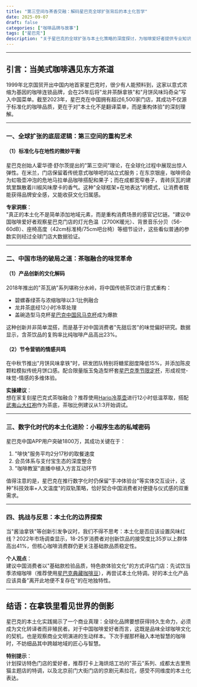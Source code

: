 ```yaml
---
title: "第三空间与茶香交融：解码星巴克全球扩张背后的本土化哲学"
date: 2025-09-07
draft: false
categories: ["咖啡品牌与故事"]
tags: ["星巴克"]
description: "关于星巴克的全球扩张与本土化策略的深度探讨，为咖啡爱好者提供专业知识和实用指南。"
---
```


---

## 引言：当美式咖啡遇见东方茶道  
1999年北京国贸开出中国内地首家星巴克时，很少有人能预料到，这家以意式浓缩为基因的咖啡连锁品牌，会在25年后将"龙井茶酥拿铁"和"月饼风味玛奇朵"写入中国菜单。截至2023年，星巴克在中国拥有超过6,500家门店，其成功不仅源于标准化的咖啡品质，更在于对"本土化不是翻译菜单，而是重构体验"的深刻理解。

---

### 一、全球扩张的底层逻辑：第三空间的重构艺术  
#### （1）标准化与在地性的微妙平衡  
星巴克创始人霍华德·舒尔茨提出的"第三空间"理论，在全球化过程中展现出惊人弹性。在米兰，门店保留着传统意式咖啡吧的站立式服务；在东京银座，咖啡师会为虹吸壶冲泡的危地马拉单品咖啡搭配和果子；而在成都宽窄巷子，青砖灰瓦的建筑里飘散着川椒风味摩卡的香气。这种"全球框架+在地表达"的模式，让消费者既能获得品牌安全感，又能收获文化归属感。

**专家洞察**：  
"真正的本土化不是简单添加地域元素，而是重构消费场景的感官记忆链。"建议中国咖啡爱好者观察星巴克门店的灯光色温（2700K暖光）、背景音乐分贝（56-60dB）、座椅高度（42cm标准椅/75cm吧台椅）等细节设计，这些看似普通的参数实则经过全球门店大数据验证。

---

### 二、中国市场的破局之道：茶咖融合的味觉革命  
#### （1）产品创新的文化解码  
2018年推出的"茶瓦纳"系列堪称分水岭，将中国传统茶饮进行意式重构：  
- 碧螺春绿茶与浓缩咖啡以3:1比例融合  
- 龙井茶底经12小时冷萃处理  
- 盖碗造型马克杯[星巴克中国风马克杯](https://www.amazon.com/s?k=%E6%98%9F%E5%B7%B4%E5%85%8B%E4%B8%AD%E5%9B%BD%E9%A3%8E%E9%A9%AC%E5%85%8B%E6%9D%AF&tag=coffeeprism-20)成为爆款  

这种创新并非简单混搭，而是基于对中国消费者"先甜后苦"的味觉偏好研究。数据显示，含茶饮品的复购率比纯咖啡产品高出23%。

#### （2）节令营销的情感共鸣  
在中秋节推出"月饼风味拿铁"时，研发团队特别将糖浆甜度降低15%，并添加陈皮颗粒模拟传统月饼口感。配合限量版玉兔造型杯套[星巴克季节限定杯](https://www.amazon.com/s?k=%E6%98%9F%E5%B7%B4%E5%85%8B%E5%AD%A3%E8%8A%82%E9%99%90%E5%AE%9A%E6%9D%AF&tag=coffeeprism-20)，形成视觉-味觉-情感的多维体验。

**实操建议**：  
想在家复刻星巴克式茶咖融合？推荐使用[Hario冷萃壶](https://www.amazon.com/s?k=Hario%E5%86%B7%E8%90%83%E5%A3%B6&tag=coffeeprism-20)进行12小时低温萃取，搭配[武夷山大红袍](https://www.amazon.com/s?k=%E6%AD%A6%E5%A4%B7%E5%B1%B1%E5%A4%A7%E7%BA%A2%E8%A2%8D&tag=coffeeprism-20)作为茶底，茶咖比例建议从1:3开始调试。

---

### 三、数字化时代的本土化进阶：小程序生态的私域密码  
星巴克中国APP用户突破1800万，其成功关键在于：  
1. "啡快"服务平均2分17秒的取餐速度  
2. 会员体系与支付宝生态的深度整合  
3. "咖啡教室"直播中植入方言互动环节  

值得注意的是，星巴克在推行数字化时仍保留"手冲体验台"等实体交互设计，这种"科技效率+人文温度"的双轨策略，恰好契合中国消费者对便捷与仪式感的双重需求。

---

### 四、挑战与反思：本土化的边界探索  
当"酱油拿铁"等创新引发争议时，我们不得不思考：本土化是否应该设置风味红线？2022年市场调查显示，18-25岁消费者对创新饮品的接受度比35岁以上群体高出41%，但核心咖啡消费群仍更关注基础款品质稳定性。

**个人观点**：  
建议中国消费者以"基础款检验品质，特色款体验文化"的方式评估门店：先试饮当季浓缩咖啡（推荐使用[星巴克典藏咖啡豆](https://www.amazon.com/s?k=%E6%98%9F%E5%B7%B4%E5%85%8B%E5%85%B8%E8%97%8F%E5%92%96%E5%95%A1%E8%B1%86&tag=coffeeprism-20)），再尝试本土化特调。好的本土化产品应该具备"离开此地便不复存在"的在地独特性。

---

## 结语：在拿铁里看见世界的倒影  
星巴克的本土化实践揭示了一个商业真理：全球化品牌要想获得持久生命力，必须成为文化转译者而非殖民者。对于中国咖啡爱好者而言，这既是品味全球咖啡文化的契机，也是观察商业文明演进的生动样本。下次手握那杯融入本地智慧的咖啡时，不妨细品其中跨越地域的匠心与智慧。  

**特别提示**：  
计划探访特色门店的爱好者，推荐打卡上海烘焙工坊的"茶云"系列、成都太古里熊猫主题店的特调，以及北京前门大街门店的京剧元素拉花，感受不同维度的本土化表达。